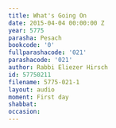 ```yaml
---
title: What's Going On
date: 2015-04-04 00:00:00 Z
year: 5775
parasha: Pesach
bookcode: '0'
fullparashacode: '021'
parashacode: '021'
author: Rabbi Eliezer Hirsch
id: 57750211
filename: 5775-021-1
layout: audio
moment: First day
shabbat: 
occasion: 
---
```


